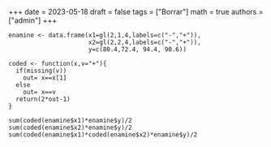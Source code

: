 +++
date      = 2023-05-18
draft     = false
tags      = ["Borrar"]
math      = true
authors = ["admin"]
+++


```{r}
enamine <- data.frame(x1=gl(2,1,4,labels=c("-","+")),
                      x2=gl(2,2,4,labels=c("-","+")),
                      y=c(80.4,72.4, 94.4, 90.6))

coded <- function(x,v="+"){
  if(missing(v))
    out= x==x[1]
  else
    out= x==v
  return(2*out-1)
}

sum(coded(enamine$x1)*enamine$y)/2
sum(coded(enamine$x2)*enamine$y)/2
sum(coded(enamine$x1)*coded(enamine$x2)*enamine$y)/2
```
